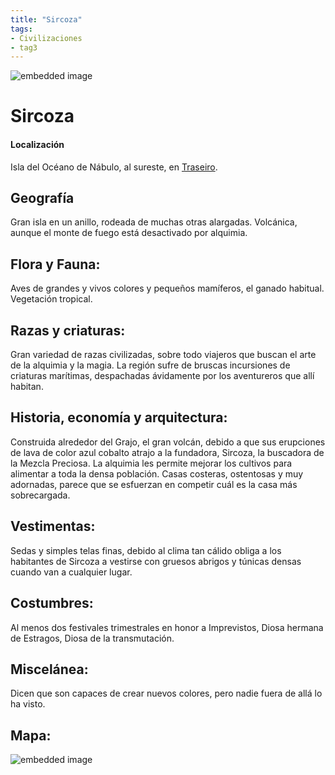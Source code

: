 ```yaml
---
title: "Sircoza"
tags:
- Civilizaciones
- tag3
---
```

![embedded image](https://assets.legendkeeper.com/7e66f292-07a5-4d20-8b38-39ffee7294e7.jpg "Attachment")

# **Sircoza**

#### **Localización**

Isla del Océano de Nábulo, al sureste, en [Traseiro](https://www.legendkeeper.com/app/ckvil5g57t6310808rct5ktxd/ckxngp25p000m037cnt2dn3sw/).

## **Geografía**

Gran isla en un anillo, rodeada de muchas otras alargadas. Volcánica, aunque el monte de fuego está desactivado por alquimia.

## **Flora y Fauna:**

Aves de grandes y vivos colores y pequeños mamíferos, el ganado habitual. Vegetación tropical.

## **Razas y criaturas:**

Gran variedad de razas civilizadas, sobre todo viajeros que buscan el arte de la alquimia y la magia. La región sufre de bruscas incursiones de criaturas marítimas, despachadas ávidamente por los aventureros que allí habitan.

## **Historia, economía y arquitectura:**

Construida alrededor del Grajo, el gran volcán, debido a que sus erupciones de lava de color azul cobalto atrajo a la fundadora, Sircoza, la buscadora de la Mezcla Preciosa. La alquimia les permite mejorar los cultivos para alimentar a toda la densa población. Casas costeras, ostentosas y muy adornadas, parece que se esfuerzan en competir cuál es la casa más sobrecargada.

## **Vestimentas:**

Sedas y simples telas finas, debido al clima tan cálido obliga a los habitantes de Sircoza a vestirse con gruesos abrigos y túnicas densas cuando van a cualquier lugar.

## **Costumbres:**

Al menos dos festivales trimestrales en honor a Imprevistos, Diosa hermana de Estragos, Diosa de la transmutación.

## **Miscelánea:**

Dicen que son capaces de crear nuevos colores, pero nadie fuera de allá lo ha visto.

## **Mapa:**

![embedded image](https://assets.legendkeeper.com/382db31b-7e58-42e9-879e-6dc3f5d7bb93.jpg "Attachment")